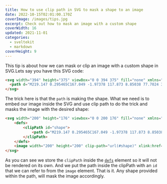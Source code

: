 ```yaml
---
title: How to use clip path in SVG to mask a shape to an image
date: 2022-10-15T02:01:00.170Z
coverImage: /images/tips.jpg
excerpt: Check out how to mask an image with a custom shape
coverWidth: 16
updated: 2021-11-01
categories:
  - sveltekit
  - markdown
coverHeight: 9
---
```

This tip is about how we can mask or clip an image with a custom shape in SVG.Lets say you have this SVG code:  

```html
<svg width="394" height="375" viewBox="0 0 394 375" fill="none" xmlns="http://www.w3.org/2000/svg">
  <path d="M219.147 0.295465C167.049 -1.97378 117.873 8.85038 77.7024 32.0047C50.0392 47.9291 31.0998 101.094 17.3267 128.111C-4.78308 171.515 -4.72262 208.938 11.7777 255.756C36.159 324.958 92.9722 371.908 160.92 374.852C180.303 375.695 200.581 372.947 221.276 366.124C266.325 351.287 327.914 339.67 349.363 298.338C366.956 264.445 395.278 175.271 393.955 136.271C392.83 103.181 331.782 68.5596 305.479 35.6711C287.547 13.2524 273.051 21.9084 254.175 10.4435C243.418 3.92447 231.594 0.819813 219.214 0.282951" fill="red"/>
</svg>
```

T﻿he trick here is that the `path` is making the shape. What we need is to embed our image inside the SVG and use clip path to do the trick and masks the image with the desired shape:

```html
<svg width="200" height="176" viewbox="0 0 200 176" fill="none" xmlns="http://www.w3.org/2000/svg" xmlns:xlink="http://www.w3.org/1999/xlink">
	<defs>
		<clipPath id="shape">
			<path d="M219.147 0.295465C167.049 -1.97378 117.873 8.85038 77.7024 32.0047C50.0392 47.9291 31.0998 101.094 17.3267 128.111C-4.78308 171.515 -4.72262 208.938 11.7777 255.756C36.159 324.958 92.9722 371.908 160.92 374.852C180.303 375.695 200.581 372.947 221.276 366.124C266.325 351.287 327.914 339.67 349.363 298.338C366.956 264.445 395.278 175.271 393.955 136.271C392.83 103.181 331.782 68.5596 305.479 35.6711C287.547 13.2524 273.051 21.9084 254.175 10.4435C243.418 3.92447 231.594 0.819813 219.214 0.282951" fill="currentColor"/>
		</clipPath>
	</defs>
	<image width="200" height="200" clip-path="url(#shape)" xlink:href="image url"></image>
</svg>
```

A﻿s you can see we store the `clipPath` inside the <a  href="https://developer.mozilla.org/en-US/docs/Web/SVG/Element/defs" target="_blank">`defs`</a> element so it will not be rendered on its own. And we put the path inside the clipPath with an `id` that we can refer to from the `image` element.
T﻿hat is it. Any shape provided within the path, will mask the image accordingly.
